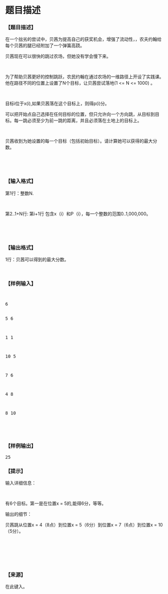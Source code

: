 # 题目描述


<h3>
【题目描述】
</h3>
<p>
</p><p>
在一个拙劣的尝试中，贝茜为提高自己的获奖机会，增强了流动性，，农夫约翰给每个贝茜的腿已经附加了一个弹簧高跷。
</p>
<p>
贝茜现在可以很快的跳过农场，但她没有学会慢下来。
</p>
<p>
<br/>
</p>
<p>
为了帮助贝茜更好的控制跳跃，农民约翰在通过农场的一维路径上开设了实践课。他在路径不同的位置上设置了N个目标，让贝茜尝试落地(1 &lt;= N &lt;= 1000) 。
</p>
<p>
<br/>
</p>
<p>
目标i位于x(i),如果贝茜落在这个目标上，则得p(i)分。
</p>
<p>
可以把开始点自己选择在任何目标的位置，但只允许向一个方向跳，从目标到目标。每一跳必须至少为前一跳的距离，并且必须落在土地上的目标上。
</p>
<p>
<br/>
</p>
<p>
贝茜收到为她设置的每一个目标（包括初始目标）。请计算她可以获得的最大分数。
</p>
<p>
<br/>
</p>
<p>
<br/>
</p>
<h3>
【输入格式】
</h3>
<p>
</p><p>
第1行：整数N.
</p>
<p>
<br/>
</p>
<p>
第2..1+N行: 第i+1行 包含x（i）和P（i），每一个整数的范围0..1,000,000。
</p>
<p>
<br/>
</p>
<p>
<br/>
</p>
<h3>
【输出格式】
</h3>
<p>
</p><p>
1行：贝茜可以得到的最大分数。
</p>
<p>
<br/>
</p>
<h3>
【样例输入】
</h3>
<pre><p>
6

5 6

1 1

10 5

7 6

4 8

8 10
</p>
</pre>
<h3>
【样例输出】
</h3>
<pre>25</pre>
<h3>
【提示】
</h3>
<p>
</p><p>
输入详细信息：
</p>
<p>
<br/>
</p>
<p>
有6个目标。第一是在位置x = 5的,能得6分，等等。
</p>
<p>
输出的细节：
</p>
<p>
贝茜跳从位置x = 4（8点）到位置x = 5（6分）到位置x = 7（6点）到位置x = 10（5分）。
</p>
<p>
<br/>
</p>
<p>
<br/>
</p>
<p>
<br/>
</p>
<h3>
【来源】
</h3>
<p>
在此键入。
</p>
